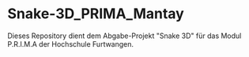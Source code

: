 # Snake-3D_PRIMA_Mantay
Dieses Repository dient dem Abgabe-Projekt "Snake 3D" für das Modul P.R.I.M.A der Hochschule Furtwangen.
